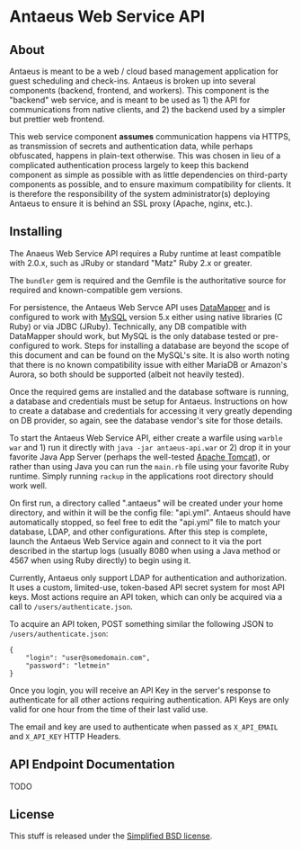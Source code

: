 Antaeus Web Service API
======================

About
-----
Antaeus is meant to be a web / cloud based management application for guest scheduling and check-ins. Antaeus is broken up into several components (backend, frontend, and workers). This component is the "backend" web service, and is meant to be used as 1) the API for communications from native clients, and 2) the backend used by a simpler but prettier web frontend.

This web service component __assumes__ communication happens via HTTPS, as transmission of secrets and authentication data, while perhaps obfuscated, happens in plain-text otherwise. This was chosen in lieu of a complicated authentication process largely to keep this backend component as simple as possible with as little dependencies on third-party components as possible, and to ensure maximum compatibility for clients. It is therefore the responsibility of the system administrator(s) deploying Antaeus to ensure it is behind an SSL proxy (Apache, nginx, etc.).

Installing
----------
The Anaeus Web Service API requires a Ruby runtime at least compatible with 2.0.x, such as JRuby or standard "Matz" Ruby 2.x or greater.

The `bundler` gem is required and the Gemfile is the authoritative source for required and known-compatible gem versions.

For persistence, the Antaeus Web Servce API uses [DataMapper](http://datamapper.org/) and is configured to work with [MySQL](http://dev.mysql.com/downloads/) version 5.x either using native libraries (C Ruby) or via JDBC (JRuby). Technically, any DB compatible with DataMapper should work, but MySQL is the only database tested or pre-configured to work. Steps for installing a database are beyond the scope of this document and can be found on the MySQL's site. It is also worth noting that there is no known compatibility issue with either MariaDB or Amazon's Aurora, so both should be supported (albeit not heavily tested).

Once the required gems are installed and the database software is running, a database and credentials must be setup for Antaeus. Instructions on how to create a database and credentials for accessing it very greatly depending on DB provider, so again, see the database vendor's site for those details.

To start the Antaeus Web Service API, either create a warfile using `warble war` and 1) run it directly with `java -jar antaeus-api.war` or 2) drop it in your favorite Java App Server (perhaps the well-tested [Apache Tomcat](http://tomcat.apache.org/)), or rather than using Java you can run the `main.rb` file using your favorite Ruby runtime. Simply running `rackup` in the applications root directory should work well.

On first run, a directory called ".antaeus" will be created under your home directory, and within it will be the config file: "api.yml". Antaeus should have automatically stopped, so feel free to edit the "api.yml" file to match your database, LDAP, and other configurations. After this step is complete, launch the Antaeus Web Service again and connect to it via the port described in the startup logs (usually 8080 when using a Java method or 4567 when using Ruby directly) to begin using it.

Currently, Antaeus only support LDAP for authentication and authorization. It uses a custom, limited-use, token-based API secret system for most API keys. Most actions require an API token, which can only be acquired via a call to `/users/authenticate.json`.

To acquire an API token, POST something similar the following JSON to `/users/authenticate.json`:

	{
		"login": "user@somedomain.com",
		"password": "letmein"
	}

Once you login, you will receive an API Key in the server's response to authenticate for all other actions requiring authentication. API Keys are only valid for one hour from the time of their last valid use.

The email and key are used to authenticate when passed as `X_API_EMAIL` and `X_API_KEY` HTTP Headers.

API Endpoint Documentation
--------------------------
TODO

License
-------
This stuff is released under the [Simplified BSD license](http://en.wikipedia.org/wiki/BSD_licenses#2-clause_license_.28.22Simplified_BSD_License.22_or_.22FreeBSD_License.22.29).